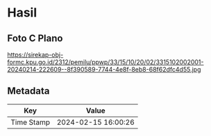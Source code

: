 # Hasil

## Foto C Plano

https://sirekap-obj-formc.kpu.go.id/2312/pemilu/ppwp/33/15/10/20/02/3315102002001-20240214-222609--8f390589-7744-4e8f-8eb8-68f62dfc4d55.jpg


## Metadata

| Key        | Value               |
| ---------- | ------------------- |
| Time Stamp | 2024-02-15 16:00:26 |



